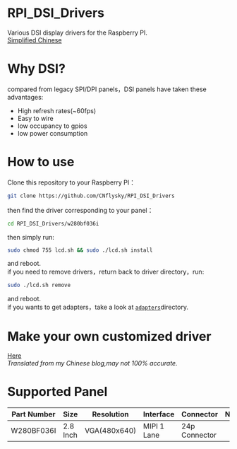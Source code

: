 # RPI_DSI_Drivers
Various DSI display drivers for the Raspberry PI.  
[Simplified Chinese](https://github.com/CNflysky/RPI_DSI_Drivers/blob/main/README_zh.md)
# Why DSI?

compared from legacy SPI/DPI panels，DSI panels have taken these advantages:
- High refresh rates(~60fps)
- Easy to wire
- low occupancy to gpios
- low power consumption

# How to use
Clone this repository to your Raspberry PI：  
```bash
git clone https://github.com/CNflysky/RPI_DSI_Drivers
```
then find the driver corresponding to your panel：  
```bash
cd RPI_DSI_Drivers/w280bf036i
```
then simply run:  
```bash
sudo chmod 755 lcd.sh && sudo ./lcd.sh install
```
and reboot.  
if you need to remove drivers，return back to driver directory，run:  
```bash
sudo ./lcd.sh remove
```
and reboot.  
if you wants to get adapters，take a look at [`adapters`](https://github.com/CNflysky/RPI_DSI_Drivers/tree/main/adapters)directory. 
# Make your own customized driver
[Here](https://github.com/CNflysky/RPI_DSI_Drivers/blob/main/docs/how_to_make_your_custom_driver.md)  
*Translated from my Chinese blog,may not 100% accurate.*

# Supported Panel
| Part Number | Size | Resolution | Interface | Connector | Note |
| ---- | ---- | --- | --- | --- | --- |
|W280BF036I| 2.8 Inch| VGA(480x640) | MIPI 1 Lane | 24p Connector ||
